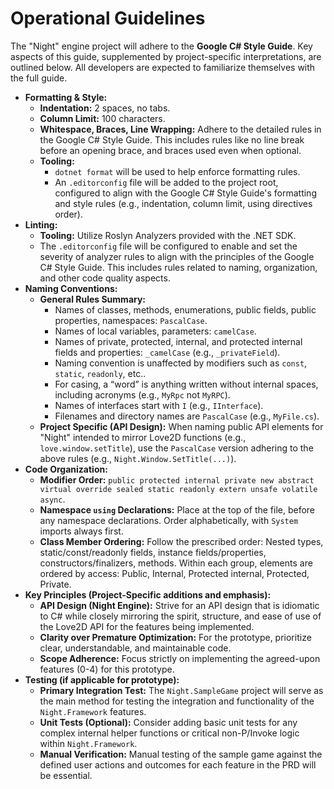 # Operational Guidelines

The "Night" engine project will adhere to the **Google C# Style Guide**. Key aspects of this guide, supplemented by project-specific interpretations, are outlined below. All developers are expected to familiarize themselves with the full guide.

- **Formatting & Style:**
  - **Indentation:** 2 spaces, no tabs.
  - **Column Limit:** 100 characters.
  - **Whitespace, Braces, Line Wrapping:** Adhere to the detailed rules in the Google C# Style Guide. This includes rules like no line break before an opening brace, and braces used even when optional.
  - **Tooling:**
    - `dotnet format` will be used to help enforce formatting rules.
    - An `.editorconfig` file will be added to the project root, configured to align with the Google C# Style Guide's formatting and style rules (e.g., indentation, column limit, using directives order).
- **Linting:**
  - **Tooling:** Utilize Roslyn Analyzers provided with the .NET SDK.
  - The `.editorconfig` file will be configured to enable and set the severity of analyzer rules to align with the principles of the Google C# Style Guide. This includes rules related to naming, organization, and other code quality aspects.
- **Naming Conventions:**
  - **General Rules Summary:**
    - Names of classes, methods, enumerations, public fields, public properties, namespaces: `PascalCase`.
    - Names of local variables, parameters: `camelCase`.
    - Names of private, protected, internal, and protected internal fields and properties: `_camelCase` (e.g., `_privateField`).
    - Naming convention is unaffected by modifiers such as `const`, `static`, `readonly`, etc..
    - For casing, a “word” is anything written without internal spaces, including acronyms (e.g., `MyRpc` not `MyRPC`).
    - Names of interfaces start with `I` (e.g., `IInterface`).
    - Filenames and directory names are `PascalCase` (e.g., `MyFile.cs`).
  - **Project Specific (API Design):** When naming public API elements for "Night" intended to mirror Love2D functions (e.g., `love.window.setTitle`), use the `PascalCase` version adhering to the above rules (e.g., `Night.Window.SetTitle(...)`).
- **Code Organization:**
  - **Modifier Order:** `public protected internal private new abstract virtual override sealed static readonly extern unsafe volatile async`.
  - **Namespace `using` Declarations:** Place at the top of the file, before any namespace declarations. Order alphabetically, with `System` imports always first.
  - **Class Member Ordering:** Follow the prescribed order: Nested types, static/const/readonly fields, instance fields/properties, constructors/finalizers, methods. Within each group, elements are ordered by access: Public, Internal, Protected internal, Protected, Private.
- **Key Principles (Project-Specific additions and emphasis):**
  - **API Design (Night Engine):** Strive for an API design that is idiomatic to C# while closely mirroring the spirit, structure, and ease of use of the Love2D API for the features being implemented.
  - **Clarity over Premature Optimization:** For the prototype, prioritize clear, understandable, and maintainable code.
  - **Scope Adherence:** Focus strictly on implementing the agreed-upon features (0-4) for this prototype.
- **Testing (if applicable for prototype):**
  - **Primary Integration Test:** The `Night.SampleGame` project will serve as the main method for testing the integration and functionality of the `Night.Framework` features.
  - **Unit Tests (Optional):** Consider adding basic unit tests for any complex internal helper functions or critical non-P/Invoke logic within `Night.Framework`.
  - **Manual Verification:** Manual testing of the sample game against the defined user actions and outcomes for each feature in the PRD will be essential.
